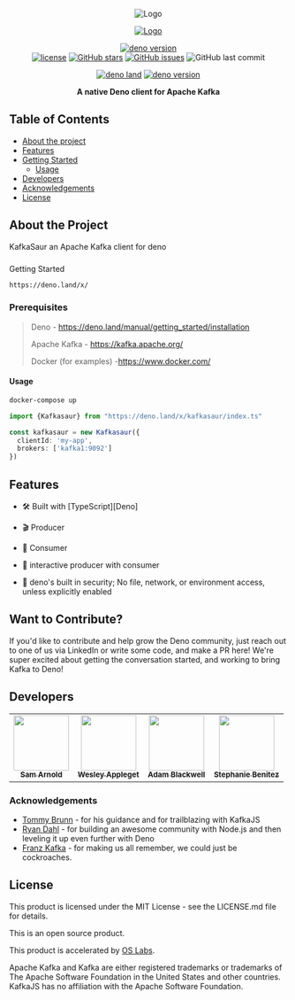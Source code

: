
<p align="center">
   <img src="https://github.com/oslabs-beta/kafkaSaur/blob/b8fdcfff957dd1bf9ca13973029e1f7d70165775/static_images/003365-vgrad.png" alt="Logo" >
    <p align="center">
       <a href="#" >
         <img src="https://github.com/oslabs-beta/kafkaSaur/blob/b8fdcfff957dd1bf9ca13973029e1f7d70165775/static_images/sirdeno-modified.png" alt="Logo" >
  </p> 
</p> 

<div align="center">
   
[![deno version](https://img.shields.io/badge/version-v0.01-green)](https://deno.land/x)  
[![license](https://img.shields.io/badge/license-MIT-blue)](https://github.com/oslabs-beta/kafkaSaur)
<a href="https://github.com/oslabs-beta/kafkaSaur/stargazers"><img alt="GitHub stars" src="https://img.shields.io/github/stars/oslabs-beta/kafkaSaur"></a>
<a href="https://github.com/oslabs-beta/kafkaSaur/issues"><img alt="GitHub issues" src="https://img.shields.io/github/issues/oslabs-beta/kafkaSaur"></a>
<img alt="GitHub last commit" src="https://img.shields.io/github/last-commit/oslabs-beta/kafkaSaur">
   
[![deno land](http://img.shields.io/badge/available%20on-deno.land/x-lightgrey.svg?logo=deno&labelColor=black)](https://deno.land/x)  [![deno version](https://img.shields.io/badge/deno-^1.3.2-lightgrey?logo=deno)](https://github.com/denoland/deno)    
   
   <p align="center"> <strong>A native Deno client for Apache Kafka</strong></p>
   </div>


## Table of Contents
- [About the project](#about)
 - [Features](#features)
 - [Getting Started](#getting-started)
    - [Usage](#usage)
- [Developers](#developers)  
- [Acknowledgements](#acknowledgements)
- [License](#license)

## <a name="about"></a> About the Project
 KafkaSaur an Apache Kafka client for deno 
### <a name="getting-started"></a>
Getting Started
```sh
https://deno.land/x/
```
### Prerequisites
 >Deno - https://deno.land/manual/getting_started/installation
 >
 >Apache Kafka - https://kafka.apache.org/
 >
 >Docker (for examples) -https://www.docker.com/
 


#### <a name="usage"></a> Usage
```sh
docker-compose up
```
```typescript
import {Kafkasaur} from "https://deno.land/x/kafkasaur/index.ts"

const kafkasaur = new Kafkasaur({
  clientId: 'my-app',
  brokers: ['kafka1:9092']
})
```
## Features

- 🛠 Built with [TypeScript][Deno]

- 🎬 Producer

- 🍴 Consumer

- 🤝 interactive producer with consumer

- 💂 deno's built in security; No file, network, or environment access, unless explicitly enabled
  


## Want to Contribute?

If you'd like to contribute and help grow the Deno community, just reach out to one of us via LinkedIn or write some code, and make a PR here! We're super excited about getting the conversation started, and working to bring Kafka to Deno!


## <a name="developers"></a> Developers

<table align="center">
  <tr>
    <td align="center"><a href="https://www.linkedin.com/in/samarnold723"><img src="https://media-exp1.licdn.com/dms/image/C4D03AQFJP-ywhKqpBg/profile-displayphoto-shrink_800_800/0/1615175949915?e=1639008000&v=beta&t=WylZ_LOJwbiey8Jicg0X-ODhSKqwAROCrZEDFOWxiYY" width="100px;" alt=""/><br /><sub><b>Sam Arnold</b></sub></a></td>
    <td align="center"><a href="https://www.linkedin.com/in/wesley-appleget"><img src="https://media-exp1.licdn.com/dms/image/C4E03AQG5AUxEE14WUw/profile-displayphoto-shrink_800_800/0/1517013766994?e=1639008000&v=beta&t=FKH576OIcSS6k2QwckD5LbqxOZMtqVCm527ql8FLv-M" width="100px;" alt=""/><br /><sub><b>Wesley Appleget</b></sub></a></td>
    <td align="center"><a href="#"><img src="https://ca.slack-edge.com/T01JVB0Q491-U01Q229LGQN-952f2dff651a-512" width="100px;" alt=""/><br /><sub><b>Adam Blackwell</b></sub></a></td>
    <td align="center"><a href="https://www.linkedin.com/in/benitezstephanie"><img src="https://i.pinimg.com/736x/33/32/6d/33326dcddbf15c56d631e374b62338dc.jpg" width="100px;" alt=""/><br /><sub><b>Stephanie Benitez</b></sub></a></td>
  </tr>
</table>



### <a name="acknowledgements"></a> Acknowledgements

- [Tommy Brunn](https://github.com/Nevon) - for his guidance and for trailblazing with KafkaJS
- [Ryan Dahl](https://github.com/ry) - for building an awesome community with Node.js and then leveling it up even further with Deno
- [Franz Kafka](https://en.wikipedia.org/wiki/Franz_Kafka) - for making us all remember, we could just be cockroaches. 


## <a name="license"></a> License


This product is licensed under the MIT License - see the LICENSE.md file for details.

This is an open source product.

This product is accelerated by [OS Labs](https://opensourcelabs.io/).

Apache Kafka and Kafka are either registered trademarks or trademarks of The Apache Software Foundation in the United States and other countries. KafkaJS has no affiliation with the Apache Software Foundation.



